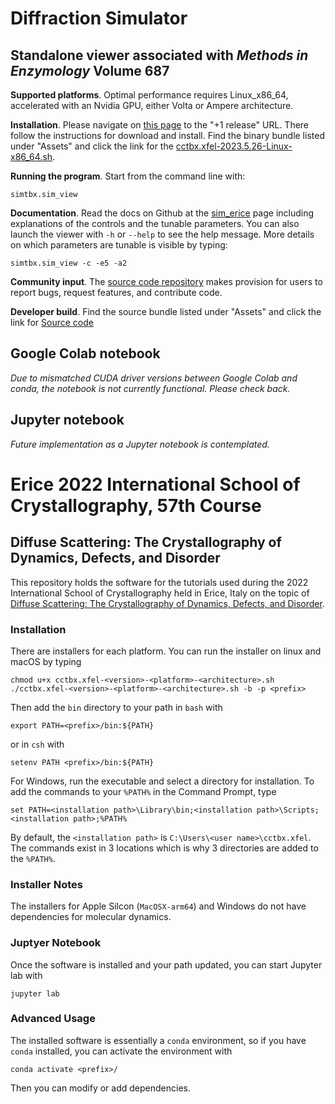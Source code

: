 # Diffraction Simulator

## Standalone viewer associated with *Methods in Enzymology* Volume 687
**Supported platforms**. Optimal performance requires Linux_x86_64, accelerated with an Nvidia GPU, either Volta or Ampere architecture.  

**Installation**. Please navigate on [this page](https://github.com/cctbx-xfel/erice_2022) to the "+1 release" URL.  There follow the instructions for download and install.  Find the binary bundle listed under "Assets" and click the link for the [cctbx.xfel-2023.5.26-Linux-x86_64.sh](https://github.com/cctbx-xfel/erice_2022/releases/download/v2023.5.22/cctbx.xfel-2023.5.26-Linux-x86_64.sh).

**Running the program**.  Start from the command line with:

```simtbx.sim_view``` 

**Documentation**.  Read the docs on Github at the [sim_erice](https://github.com/dermen/sim_erice#readme) page including explanations of the controls and the tunable parameters. You can also launch the viewer with `-h` or `--help` to see the help message.  More details on which parameters are tunable is visible by typing:

```simtbx.sim_view -c -e5 -a2```

**Community input**.  The [source code repository](https://github.com/dermen/sim_erice) makes provision for users to report bugs, request features, and contribute code. 

**Developer build**.  Find the source bundle listed under "Assets" and click the link for [Source code](https://github.com/cctbx-xfel/erice_2022/archive/refs/tags/v2023.5.22.tar.gz)

## Google Colab notebook
*Due to mismatched CUDA driver versions between Google Colab and conda, the notebook is not currently functional. Please check back.*

<!--The quickest way to get started is to run the [Google Colab notebook](https://colab.research.google.com/drive/1dXWW7ptKDxWVmfMGFKeXq9cagALLH5i4?usp=sharing) directly from your browser. The compute nodes are hosted and allocated by Google, so you can simply connect with the default settings and begin executing cells. The first cells set up the environment (the notebook, a conda environment, and the cctbx.xfel installation) and the rest set up the simulation viewer. After running all the cells in order, you should see a set of widgets controlling the parameters of the diffraction experiment and an image of the simulation that updates in lockstep with these parameters. More detailed instructions can be found in the notebook itself.-->

## Jupyter notebook
*Future implementation as a Jupyter notebook is contemplated.*

<!--As an alternative to the above, you can run a derivative of the Colab notebook using Jupyter. Download the Colab notebook -- this should already be an .ipynb file. Remove the cells at the very beginning that give instructions to Colab, and run the installation of cctbx.xfel in a conda environment locally instead, as follows: You will first need to install [conda](https://conda.io/projects/conda/en/stable/user-guide/install/download.html) and then run `conda install mamba`. Then you can run `mamba install -q -c xfel cctbx.xfel`. Activate the new conda environment and run Jupyter with the cctbx-xfel build of python. In the simplest case, this means running `jupyter-notebook simtbx.sim_view.ipynb`. The steps from "Load modules" onward should work identically to how they work in the Colab notebook.-->

# Erice 2022 International School of Crystallography, 57th Course
## Diffuse Scattering: The Crystallography of Dynamics, Defects, and Disorder

This repository holds the software for the tutorials used during the
2022 International School of Crystallography held in Erice, Italy on
the topic of [Diffuse Scattering: The Crystallography of Dynamics, Defects,
and Disorder](https://crystalerice.org/2022/).

### Installation
There are installers for each platform. You can run the installer on
linux and macOS by typing
```
chmod u+x cctbx.xfel-<version>-<platform>-<architecture>.sh
./cctbx.xfel-<version>-<platform>-<architecture>.sh -b -p <prefix>
```
Then add the `bin` directory to your path in `bash` with
```
export PATH=<prefix>/bin:${PATH}
```
or in `csh` with
```
setenv PATH <prefix>/bin:${PATH}
```
For Windows, run the executable and select a directory for installation.
To add the commands to your `%PATH%` in the Command Prompt, type
```
set PATH=<installation path>\Library\bin;<installation path>\Scripts;<installation path>;%PATH%
```
By default, the `<installation path>` is `C:\Users\<user name>\cctbx.xfel`.
The commands exist in 3 locations which is why 3 directories are added to the `%PATH%`.

### Installer Notes
The installers for Apple Silcon (`MacOSX-arm64`) and Windows do not have
dependencies for molecular dynamics.

### Juptyer Notebook
Once the software is installed and your path updated, you can start
Jupyter lab with
```
jupyter lab
```

### Advanced Usage
The installed software is essentially a `conda` environment, so if you
have `conda` installed, you can activate the environment with
```
conda activate <prefix>/
```
Then you can modify or add dependencies.
